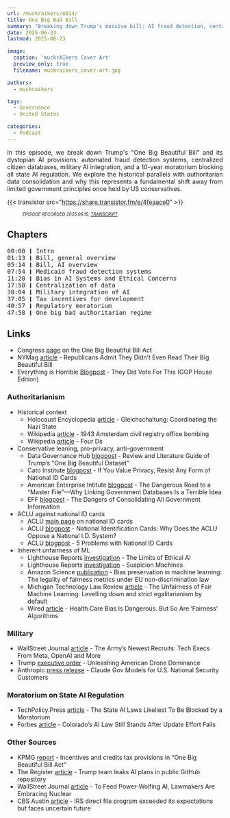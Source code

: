 ```yaml
---
url: /muckraikers/e014/
title: One Big Bad Bill
summary: "Breaking down Trump's massive bill: AI fraud detection, centralized databases, military integration, and a 10-year ban on state AI regulation."
date: 2025-06-23
lastmod: 2025-06-23

image:
  caption: 'muckrAIkers Cover Art'
  preview_only: true
  filename: muckraikers_cover-art.jpg

authors:
  - muckraikers

tags:
  - Governance
  - United States

categories: 
  - Podcast
---
```


<div style="text-align: justify">
In this episode, we break down Trump's "One Big Beautiful Bill" and its dystopian AI provisions: automated fraud detection systems, centralized citizen databases, military AI integration, and a 10-year moratorium blocking all state AI regulation. We explore the historical parallels with authoritarian data consolidation and why this represents a fundamental shift away from limited government principles once held by US conservatives.

{{< transistor src="https://share.transistor.fm/e/4feaace0" >}}
<div style="font-size: x-small;font-style: italic;padding-left: 2.25rem;">EPISODE RECORDED 2025.06.15; <a href="https://share.transistor.fm/s/4feaace0/transcript.txt" target="_blank" rel="noreferrer noopener">TRANSCRIPT</a></a></div>
</div>

## Chapters

<div style="text-align: left; font-family:monospace;">
00:00 ❙ Intro<br>
01:13 ❙ Bill, general overview<br>
05:14 ❙ Bill, AI overview<br>
07:54 ❙ Medicaid fraud detection systems<br>
11:20 ❙ Bias in AI Systems and Ethical Concerns<br>
17:58 ❙ Centralization of data<br>
30:04 ❙ Military integration of AI<br>
37:05 ❙ Tax incentives for development<br>
40:57 ❙ Regulatory moratorium<br>
47:58 ❙ One big bad authoritarian regime
</div>

## Links
- Congress [page](https://www.congress.gov/bill/119th-congress/house-bill/1/text) on the One Big Beautiful Bill Act
- NYMag [article](https://nymag.com/intelligencer/article/republicans-admit-they-didnt-read-their-big-beautiful-bill.html) - Republicans Admit They Didn’t Even Read Their Big Beautiful Bill
- Everything is Horrible [Blogpost](https://www.everythingishorrible.net/p/they-did-vote-for-this-gop-house?img=https%3A%2F%2Fsubstack-post-media.s3.amazonaws.com%2Fpublic%2Fimages%2F508bba10-2efa-4a3e-ba6c-8c9998dd53fa_998x1032.png&open=false) - They Did Vote For This (GOP House Edition)

### Authoritarianism
- Historical context
  - Holocaust Encyclopedia [article](https://encyclopedia.ushmm.org/content/en/article/gleichschaltung-coordinating-the-nazi-state) - Gleichschaltung: Coordinating the Nazi State
  - Wikipedia [article](https://en.wikipedia.org/wiki/1943_Amsterdam_civil_registry_office_bombing) - 1943 Amsterdam civil registry office bombing
  - Wikipedia [article](https://en.wikipedia.org/wiki/Four_Ds#Decentralisation) - Four Ds
- Conservative leaning, pro-privacy, anti-government
  - Data Governance Hub [blogpost](https://datagovhub.elliott.gwu.edu/review-and-literature-guide-of-trumps-one-big-beautiful-dataset/) - Review and Literature Guide of Trump’s “One Big Beautiful Dataset”
  - Cato Institute [blogpost](https://www.cato.org/commentary/you-value-privacy-resist-any-form-national-id-cards) - If You Value Privacy, Resist Any Form of National ID Cards
  - American Enterprise Intitute [blogpost](https://www.aei.org/technology-and-innovation/the-dangerous-road-to-a-master-file-why-linking-government-databases-is-a-terrible-idea/) - The Dangerous Road to a “Master File”—Why Linking Government Databases Is a Terrible Idea
  - EFF [blogpost](https://www.eff.org/deeplinks/2025/06/dangers-consolidating-all-government-information) - The Dangers of Consolidating All Government Information
- ACLU against national ID cards
  - ACLU [main page](https://www.aclu.org/issues/privacy-technology/national-id) on national ID cards
  - ACLU [blogpost](https://www.aclu.org/documents/national-identification-cards-why-does-aclu-oppose-national-id-system) - National Identification Cards: Why Does the ACLU Oppose a National I.D. System?
  - ACLU [blogpost](https://www.aclu.org/documents/5-problems-national-id-cards) - 5 Problems with National ID Cards
- Inherent unfairness of ML
  - Lighthouse Reports [investigation](https://www.lighthousereports.com/investigation/the-limits-of-ethical-ai/) - The Limits of Ethical AI
  - Lighthouse Reports [investigation](https://www.lighthousereports.com/investigation/suspicion-machines/) - Suspicion Machines
  - Amazon Science [publication](https://www.amazon.science/publications/bias-preservation-in-machine-learning-the-legality-of-fairness-metrics-under-eu-non-discrimination-law) - Bias preservation in machine learning: The legality of fairness metrics under EU non-discrimination law
  - Michigan Technology Law Review [article](https://papers.ssrn.com/sol3/papers.cfm?abstract_id=4331652) - The Unfairness of Fair Machine Learning: Levelling down and strict egalitarianism by default
  - Wired [article](https://www.wired.com/story/bias-statistics-artificial-intelligence-healthcare/) - Health Care Bias Is Dangerous. But So Are ‘Fairness’ Algorithms

### Military
- WallStreet Journal [article](https://www.wsj.com/tech/army-reserve-tech-executives-meta-palantir-796f5360) - The Army’s Newest Recruits: Tech Execs From Meta, OpenAI and More
- Trump [executive order](https://www.whitehouse.gov/presidential-actions/2025/06/unleashing-american-drone-dominance/) - Unleashing American Drone Dominance
- Anthropic [press release](https://www.anthropic.com/news/claude-gov-models-for-u-s-national-security-customers) - Claude Gov Models for U.S. National Security Customers

### Moratorium on State AI Regulation
- TechPolicy.Press [article](https://www.techpolicy.press/the-state-ai-laws-likeliest-to-be-blocked-by-a-moratorium/) - The State AI Laws Likeliest To Be Blocked by a Moratorium
- Forbes [article](https://www.forbes.com/sites/alonzomartinez/2025/05/09/colorado-ai-law-update-fails/) - Colorado’s AI Law Still Stands After Update Effort Fails

### Other Sources
- KPMG [report](https://kpmg.com/kpmg-us/content/dam/kpmg/taxnewsflash/pdf/2025/05/kpmg-report-credits-one-big-beautiful-bill-may-15-2025.pdf) - Incentives and credits tax provisions in “One Big Beautiful Bill Act”
- The Register [article](https://www.theregister.com/2025/06/10/trump_admin_leak_government_ai_plans/) - Trump team leaks AI plans in public GitHub repository
- WallStreet Journal [article](https://www.wsj.com/articles/to-feed-power-wolfing-ai-lawmakers-are-embracing-nuclear-a461ab7d) - To Feed Power-Wolfing AI, Lawmakers Are Embracing Nuclear
- CBS Austin [article](https://cbsaustin.com/news/nation-world/irs-direct-file-program-exceeded-its-expectations-but-faces-uncertain-future-internal-revenue-service-tax-returns-intuit-hr-block-refund-free-file-alliance) - IRS direct file program exceeded its expectations but faces uncertain future